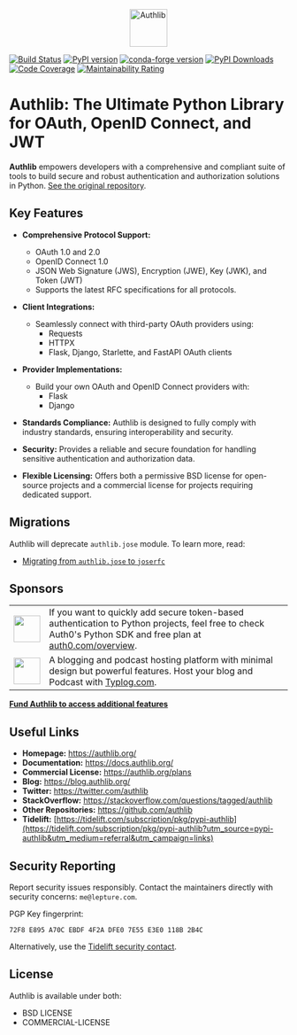<div align="center">
    <picture>
        <source media="(prefers-color-scheme: dark)" srcset="docs/_static/dark-logo.svg" />
        <img alt="Authlib" src="docs/_static/light-logo.svg" height="68" />
    </picture>
</div>

[![Build Status](https://github.com/authlib/authlib/workflows/tests/badge.svg)](https://github.com/authlib/authlib/actions)
[![PyPI version](https://img.shields.io/pypi/v/authlib.svg)](https://pypi.org/project/authlib)
[![conda-forge version](https://img.shields.io/conda/v/conda-forge/authlib.svg?label=conda-forge&colorB=0090ff)](https://anaconda.org/conda-forge/authlib)
[![PyPI Downloads](https://static.pepy.tech/badge/authlib/month)](https://pepy.tech/projects/authlib)
[![Code Coverage](https://codecov.io/gh/authlib/authlib/graph/badge.svg?token=OWTdxAIsPI)](https://codecov.io/gh/authlib/authlib)
[![Maintainability Rating](https://sonarcloud.io/api/project_badges/measure?project=authlib_authlib&metric=sqale_rating)](https://sonarcloud.io/summary/new_code?id=authlib_authlib)

# Authlib: The Ultimate Python Library for OAuth, OpenID Connect, and JWT

**Authlib** empowers developers with a comprehensive and compliant suite of tools to build secure and robust authentication and authorization solutions in Python.  [See the original repository](https://github.com/authlib/authlib).

## Key Features

*   **Comprehensive Protocol Support:**

    *   OAuth 1.0 and 2.0
    *   OpenID Connect 1.0
    *   JSON Web Signature (JWS), Encryption (JWE), Key (JWK), and Token (JWT)
    *   Supports the latest RFC specifications for all protocols.

*   **Client Integrations:**

    *   Seamlessly connect with third-party OAuth providers using:
        *   Requests
        *   HTTPX
        *   Flask, Django, Starlette, and FastAPI OAuth clients

*   **Provider Implementations:**

    *   Build your own OAuth and OpenID Connect providers with:
        *   Flask
        *   Django

*   **Standards Compliance:**  Authlib is designed to fully comply with industry standards, ensuring interoperability and security.
*   **Security:** Provides a reliable and secure foundation for handling sensitive authentication and authorization data.
*   **Flexible Licensing:** Offers both a permissive BSD license for open-source projects and a commercial license for projects requiring dedicated support.

## Migrations

Authlib will deprecate `authlib.jose` module. To learn more, read:

*   [Migrating from `authlib.jose` to `joserfc`](https://jose.authlib.org/en/dev/migrations/authlib/)

## Sponsors

<table>
<tr>
<td><img align="middle" width="48" src="https://cdn.auth0.com/website/website/favicons/auth0-favicon.svg"></td>
<td>If you want to quickly add secure token-based authentication to Python projects, feel free to check Auth0's Python SDK and free plan at <a href="https://auth0.com/overview?utm_source=GHsponsor&utm_medium=GHsponsor&utm_campaign=authlib&utm_content=auth">auth0.com/overview</a>.</td>
</tr>
<tr>
<td><img align="middle" width="48" src="https://typlog.com/assets/icon-white.svg"></td>
<td>A blogging and podcast hosting platform with minimal design but powerful features. Host your blog and Podcast with <a href="https://typlog.com/">Typlog.com</a>.
</td>
</tr>
</table>

[**Fund Authlib to access additional features**](https://docs.authlib.org/en/latest/community/funding.html)

## Useful Links

*   **Homepage:** <https://authlib.org/>
*   **Documentation:** <https://docs.authlib.org/>
*   **Commercial License:** <https://authlib.org/plans>
*   **Blog:** <https://blog.authlib.org/>
*   **Twitter:** <https://twitter.com/authlib>
*   **StackOverflow:** <https://stackoverflow.com/questions/tagged/authlib>
*   **Other Repositories:** <https://github.com/authlib>
*   **Tidelift:** [https://tidelift.com/subscription/pkg/pypi-authlib](https://tidelift.com/subscription/pkg/pypi-authlib?utm_source=pypi-authlib&utm_medium=referral&utm_campaign=links)

## Security Reporting

Report security issues responsibly. Contact the maintainers directly with security concerns: `me@lepture.com`.

PGP Key fingerprint:

```
72F8 E895 A70C EBDF 4F2A DFE0 7E55 E3E0 118B 2B4C
```

Alternatively, use the [Tidelift security contact](https://tidelift.com/security).

## License

Authlib is available under both:

*   BSD LICENSE
*   COMMERCIAL-LICENSE

```